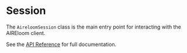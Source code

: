 # Session

The `AireloomSession` class is the main entry point for interacting with the AIREloom client.

See the [API Reference](api_reference.md#aireloomsession) for full documentation.
